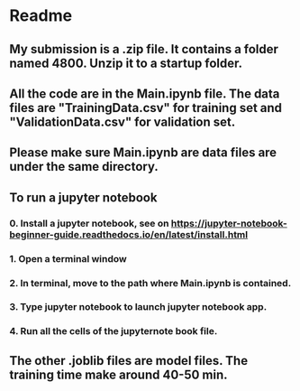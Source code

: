 # Readme
## My submission is a .zip file. It contains a folder named 4800. Unzip it to a startup folder.
## All the code are in the Main.ipynb file. The data files are "TrainingData.csv" for training set and "ValidationData.csv" for validation set. 
## Please make sure Main.ipynb are data files are under the same directory.
## To run a jupyter notebook
### 0. Install a jupyter notebook, see on https://jupyter-notebook-beginner-guide.readthedocs.io/en/latest/install.html
### 1. Open a terminal window
### 2. In terminal, move to the path where Main.ipynb is contained.
### 3. Type jupyter notebook to launch jupyter notebook app.
### 4. Run all the cells of the jupyternote book file.
## The other .joblib files are model files. The training time make around 40-50 min.
